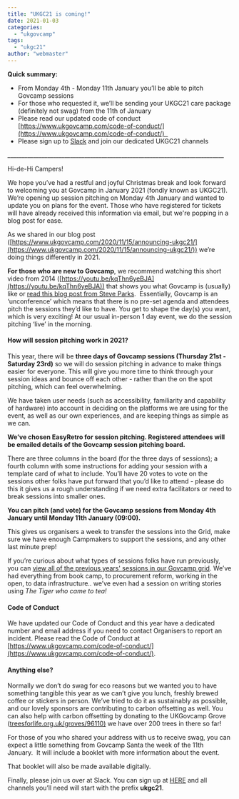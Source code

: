 ```yaml
---
title: "UKGC21 is coming!"
date: 2021-01-03
categories: 
  - "ukgovcamp"
tags: 
  - "ukgc21"
author: "webmaster"
---
```


**Quick summary:**

- From Monday 4th - Monday 11th January you’ll be able to pitch Govcamp sessions 
- For those who requested it, we’ll be sending your UKGC21 care package (definitely not swag) from the 11th of January
- Please read our updated code of conduct [https://www.ukgovcamp.com/code-of-conduct/](https://www.ukgovcamp.com/code-of-conduct/)  
- Please sign up to [Slack](https://ukgovcamp.slack.com/join/shared_invite/enQtNTIyMTIxMTc1MDcyLWQzNjg3YTdhMzRlMDdlYWY5OTFlY2Y2NWNiODY1ZGI5YWUxMWQ4YTFhNzAxYzhkODlmZWY1ZDI1YjBjNmY1MGY) and join our dedicated UKGC21 channels

\_\_\_\_\_\_\_\_\_\_\_\_\_\_\_\_\_\_\_\_\_\_\_\_\_\_\_\_\_\_\_\_\_\_\_\_\_\_\_\_\_\_\_\_\_\_\_\_\_\_\_\_\_\_\_\_\_\_\_\_\_\_\_\_\_\_\_\_\_\_\_\_\_\_\_\_

Hi-de-Hi Campers!

We hope you’ve had a restful and joyful Christmas break and look forward to welcoming you at Govcamp in January 2021 (fondly known as UKGC21). We’re opening up session pitching on Monday 4th January and wanted to update you on plans for the event. Those who have registered for tickets will have already received this information via email, but we're popping in a blog post for ease. 

As we shared in our blog post ([https://www.ukgovcamp.com/2020/11/15/announcing-ukgc21/](https://www.ukgovcamp.com/2020/11/15/announcing-ukgc21/)) we’re doing things differently in 2021. 

**For those who are new to Govcamp**, we recommend watching this short video from 2014 ([https://youtu.be/kqThn6yeBJA](https://youtu.be/kqThn6yeBJA)) that shows you what Govcamp is (usually) like or [read this blog post from Steve Parks](https://blog.weareconvivio.com/what-to-expect-at-ukgovcamp-ecc37191dc81).  Essentially, Govcamp is an ‘unconference’ which means that there is no pre-set agenda and attendees pitch the sessions they’d like to have. You get to shape the day(s) you want, which is very exciting! At our usual in-person 1 day event, we do the session pitching ‘live’ in the morning.

#### **How will session pitching work in 2021?**

This year, there will be **three days of Govcamp sessions (Thursday 21st - Saturday 23rd)** so we will do session pitching in advance to make things easier for everyone. This will give you more time to think through your session ideas and bounce off each other - rather than the on the spot pitching, which can feel overwhelming.

We have taken user needs (such as accessibility, familiarity and capability of hardware) into account in deciding on the platforms we are using for the event, as well as our own experiences, and are keeping things as simple as we can. 

**We’ve chosen EasyRetro for session pitching. Registered attendees will be emailed details of the Govcamp session pitching board.** 

There are three columns in the board (for the three days of sessions); a fourth column with some instructions for adding your session with a template card of what to include. You’ll have 20 votes to vote on the sessions other folks have put forward that you’d like to attend - please do this it gives us a rough understanding if we need extra facilitators or need to break sessions into smaller ones. 

**You can pitch (and vote) for the Govcamp sessions from Monday 4th January until Monday 11th January (09:00).**   

This gives us organisers a week to transfer the sessions into the Grid, make sure we have enough Campmakers to support the sessions, and any other last minute prep!

If you’re curious about what types of sessions folks have run previously, you can [view all of the previous years' sessions in our Govcamp grid](https://docs.google.com/spreadsheets/d/1S6nemSPxSLrURGigaQZFKViWBoAhalpE2f0RtZ92Fpk/pubhtml). We’ve had everything from book camp, to procurement reform, working in the open, to data infrastructure.. we’ve even had a session on writing stories using _The Tiger who came to tea!_

#### **Code of Conduct**

We have updated our Code of Conduct and this year have a dedicated number and email address if you need to contact Organisers to report an incident. Please read the Code of Conduct at [https://www.ukgovcamp.com/code-of-conduct/](https://www.ukgovcamp.com/code-of-conduct/).

#### **Anything else?**

Normally we don’t do swag for eco reasons but we wanted you to have something tangible this year as we can’t give you lunch, freshly brewed coffee or stickers in person. We’ve tried to do it as sustainably as possible, and our lovely sponsors are contributing to carbon offsetting as well. You can also help with carbon offsetting by donating to the UKGovcamp Grove ([treesforlife.org.uk/groves/96110)](https://treesforlife.org.uk/groves/96110/) we have over 200 trees in there so far!

For those of you who shared your address with us to receive swag, you can expect a little something from Govcamp Santa the week of the 11th January.  It will include a booklet with more information about the event. 

That booklet will also be made available digitally. 

Finally, please join us over at Slack. You can sign up at [HERE](https://ukgovcamp.slack.com/join/shared_invite/enQtNTIyMTIxMTc1MDcyLWQzNjg3YTdhMzRlMDdlYWY5OTFlY2Y2NWNiODY1ZGI5YWUxMWQ4YTFhNzAxYzhkODlmZWY1ZDI1YjBjNmY1MGY) and all channels you’ll need will start with the prefix **ukgc21**.
